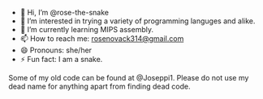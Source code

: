 - 👋 Hi, I’m @rose-the-snake
- 👀 I’m interested in trying a variety of programming languges and alike.
- 🌱 I’m currently learning MIPS assembly.
- 📫 How to reach me: rosenovack314@gmail.com
- 😄 Pronouns: she/her
- ⚡ Fun fact: I am a snake.

Some of my old code can be found at @Joseppi1.
Please do not use my dead name for anything apart from
finding dead code.
